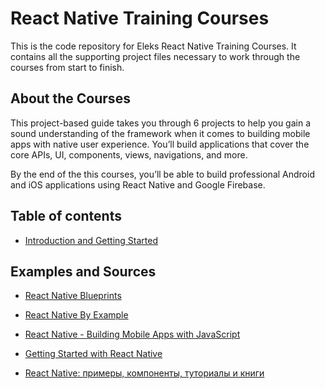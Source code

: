 # React Native Training Courses
This is the code repository for Eleks React Native Training Courses. It contains all the supporting project files necessary to work through the courses from start to finish.

## About the Courses

This project-based guide takes you through 6 projects to help you gain a sound understanding of the framework when it comes to building mobile apps with native user experience. You’ll build applications that cover the core APIs, UI, components, views, navigations, and more.

By the end of the this courses, you’ll be able to build professional Android and iOS applications using React Native and Google Firebase.

## Table of contents

* [Introduction and Getting Started]
    
## Examples and Sources
* [React Native Blueprints](https://github.com/PacktPublishing/React-Native-Blueprints)
* [React Native By Example](https://www.packtpub.com/application-development/react-native-example?utm_source=GitHub&utm_medium=repo&utm_campaign=9781786464750)

* [React Native - Building Mobile Apps with JavaScript](https://www.packtpub.com/application-development/react-native-building-mobile-apps-javascript?utm_source=GitHub&utm_medium=repo&utm_campaign=9781787282537)

* [Getting Started with React Native](https://www.packtpub.com/application-development/getting-started-react-native?utm_source=GitHub&utm_medium=repo&utm_campaign=9781785885181)
* [React Native: примеры, компоненты, туториалы и книги](https://apptractor.ru/info/articles/react-native-primeryi-komponentyi-tutorialyi-i-knigi.html)

[Introduction and Getting Started]: packages/RN-lecture-1/README.md